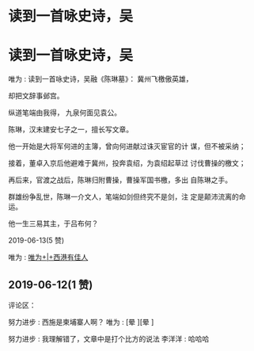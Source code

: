 # 读到一首咏史诗，吴

# 读到一首咏史诗，吴

唯为 : 读到一首咏史诗，吴融《陈琳墓》： 冀州飞檄傲英雄，

却把文辞事邺宫。

纵道笔端由我得， 九泉何面见袁公。

陈琳，汉末建安七子之一，擅长写文章。

他一开始是大将军何进的主簿，曾向何进献过诛灭宦官的计 谋，但不被采纳；

接着，董卓入京后他避难于冀州，投奔袁绍，为袁绍起草过 讨伐曹操的檄文；

再后来，官渡之战后，陈琳归附曹操，曹操军国书檄，多出 自陈琳之手。

群雄纷争乱世，陈琳一介文人，笔端如剑但终究不是剑，注 定是颠沛流离的命运。

他一生三易其主，于吕布何？

2019-06-13(5 赞)

唯为 : [唯为](https://mp.weixin.qq.com/s/T0_45reQ14nl1QlE4HaHLw)[+|+](https://mp.weixin.qq.com/s/T0_45reQ14nl1QlE4HaHLw)[西港有佳人](https://mp.weixin.qq.com/s/T0_45reQ14nl1QlE4HaHLw)

## 2019-06-12(1 赞)

评论区：

努力进步 : 西施是柬埔寨人啊？ 唯为 : [晕 ][晕 ]

努力进步 : 我理解错了，文章中是打个比方的说法 李洋洋 : 哈哈哈